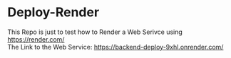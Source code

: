 # Deploy-Render

This Repo is just to test how to Render a Web Serivce using https://render.com/ <br />
The Link to the Web Service: https://backend-deploy-9xhl.onrender.com/
